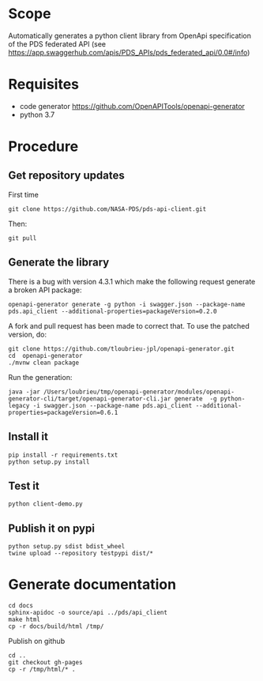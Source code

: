 
# Scope

Automatically generates a python client library from OpenApi specification of the PDS federated API (see https://app.swaggerhub.com/apis/PDS_APIs/pds_federated_api/0.0#/info) 

# Requisites

  - code generator https://github.com/OpenAPITools/openapi-generator
  - python 3.7
  
# Procedure

## Get repository updates

First time

    git clone https://github.com/NASA-PDS/pds-api-client.git

Then:

    git pull    


## Generate the library

There is a bug with version 4.3.1 which make the following request generate a broken API package:

    openapi-generator generate -g python -i swagger.json --package-name pds.api_client --additional-properties=packageVersion=0.2.0

A fork and pull request has been made to correct that. To use the patched version, do:

    git clone https://github.com/tloubrieu-jpl/openapi-generator.git
    cd  openapi-generator
    ./mvnw clean package
    
Run the generation:

    java -jar /Users/loubrieu/tmp/openapi-generator/modules/openapi-generator-cli/target/openapi-generator-cli.jar generate  -g python-legacy -i swagger.json --package-name pds.api_client --additional-properties=packageVersion=0.6.1


    
  
## Install it
    
    pip install -r requirements.txt
    python setup.py install
    
## Test it

    python client-demo.py
    
## Publish it on pypi

    python setup.py sdist bdist_wheel
    twine upload --repository testpypi dist/*
    
# Generate documentation 

    cd docs
    sphinx-apidoc -o source/api ../pds/api_client
    make html
    cp -r docs/build/html /tmp/
    
 Publish on github
 
    cd ..
    git checkout gh-pages
    cp -r /tmp/html/* . 
        
    
    
    
    
    
    